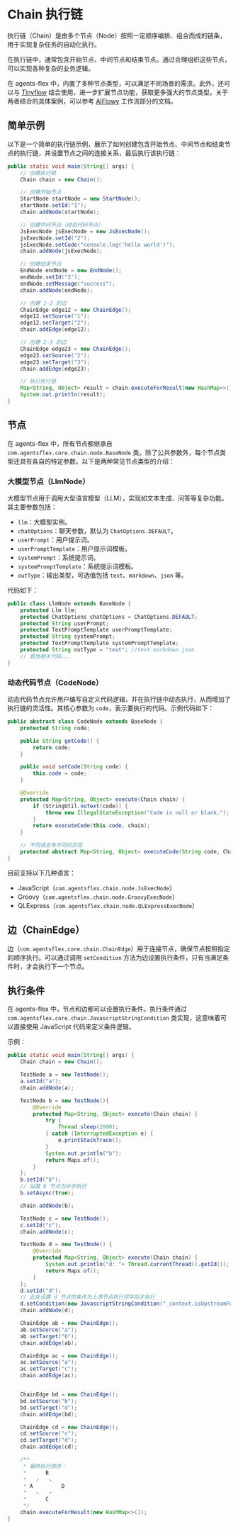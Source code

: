 # Chain 执行链

执行链（Chain）是由多个节点（Node）按照一定顺序编排、组合而成的链条，用于实现复杂任务的自动化执行。

在执行链中，通常包含开始节点、中间节点和结束节点。通过合理组织这些节点，可以实现各种复杂的业务逻辑。

在 agents-flex 中，内置了多种节点类型，可以满足不同场景的需求。此外，还可以与 [Tinyflow](https://www.tinyflow.cn/zh/core/node.html) 结合使用，进一步扩展节点功能，获取更多强大的节点类型。关于两者结合的具体案例，可以参考 [AIFlowy](https://aiflowy.tech/zh/product/workflow/what_is_workflow.html) 工作流部分的文档。

## 简单示例

以下是一个简单的执行链示例，展示了如何创建包含开始节点、中间节点和结束节点的执行链，并设置节点之间的连接关系，最后执行该执行链：

```java
public static void main(String[] args) {
    // 创建执行链
    Chain chain = new Chain();

    // 创建开始节点
    StartNode startNode = new StartNode();
    startNode.setId("1");
    chain.addNode(startNode);

    // 创建中间节点（动态代码节点）
    JsExecNode jsExecNode = new JsExecNode();
    jsExecNode.setId("2");
    jsExecNode.setCode("console.log('hello world')");
    chain.addNode(jsExecNode);

    // 创建结束节点
    EndNode endNode = new EndNode();
    endNode.setId("3");
    endNode.setMessage("success");
    chain.addNode(endNode);

    // 创建 1-2 的边
    ChainEdge edge12 = new ChainEdge();
    edge12.setSource("1");
    edge12.setTarget("2");
    chain.addEdge(edge12);

    // 创建 2-3 的边
    ChainEdge edge23 = new ChainEdge();
    edge23.setSource("2");
    edge23.setTarget("3");
    chain.addEdge(edge23);

    // 执行执行链
    Map<String, Object> result = chain.executeForResult(new HashMap<>());
    System.out.println(result);
}
```

## 节点

在 agents-flex 中，所有节点都继承自 `com.agentsflex.core.chain.node.BaseNode` 类。除了公共参数外，每个节点类型还具有各自的特定参数。以下是两种常见节点类型的介绍：

### 大模型节点（LlmNode）

大模型节点用于调用大型语言模型（LLM），实现如文本生成、问答等复杂功能。其主要参数包括：

- `llm`：大模型实例。
- `chatOptions`：聊天参数，默认为 `ChatOptions.DEFAULT`。
- `userPrompt`：用户提示词。
- `userPromptTemplate`：用户提示词模板。
- `systemPrompt`：系统提示词。
- `systemPromptTemplate`：系统提示词模板。
- `outType`：输出类型，可选值包括 `text`、`markdown`、`json` 等。

代码如下：

```java
public class LlmNode extends BaseNode {
    protected Llm llm;
    protected ChatOptions chatOptions = ChatOptions.DEFAULT;
    protected String userPrompt;
    protected TextPromptTemplate userPromptTemplate;
    protected String systemPrompt;
    protected TextPromptTemplate systemPromptTemplate;
    protected String outType = "text"; //text markdown json
    // 其他相关代码...
}
```

### 动态代码节点（CodeNode）

动态代码节点允许用户编写自定义代码逻辑，并在执行链中动态执行，从而增加了执行链的灵活性。其核心参数为 `code`，表示要执行的代码。示例代码如下：

```java
public abstract class CodeNode extends BaseNode {
    protected String code;

    public String getCode() {
        return code;
    }

    public void setCode(String code) {
        this.code = code;
    }

    @Override
    protected Map<String, Object> execute(Chain chain) {
        if (StringUtil.noText(code)) {
            throw new IllegalStateException("Code is null or blank.");
        }
        return executeCode(this.code, chain);
    }

    // 不同语言有不同的实现
    protected abstract Map<String, Object> executeCode(String code, Chain chain);
}
```

目前支持以下几种语言：
- JavaScript（`com.agentsflex.chain.node.JsExecNode`）
- Groovy（`com.agentsflex.chain.node.GroovyExecNode`）
- QLExpress（`com.agentsflex.chain.node.QLExpressExecNode`）

## 边（ChainEdge）

边（`com.agentsflex.core.chain.ChainEdge`）用于连接节点，确保节点按照指定的顺序执行。可以通过调用 `setCondition` 方法为边设置执行条件，只有当满足条件时，才会执行下一个节点。

## 执行条件

在 agents-flex 中，节点和边都可以设置执行条件。执行条件通过 `com.agentsflex.core.chain.JavascriptStringCondition` 类实现，这意味着可以直接使用 JavaScript 代码来定义条件逻辑。

示例：
```java
public static void main(String[] args) {
    Chain chain = new Chain();

    TestNode a = new TestNode();
    a.setId("a");
    chain.addNode(a);

    TestNode b = new TestNode(){
        @Override
        protected Map<String, Object> execute(Chain chain) {
            try {
                Thread.sleep(2000);
            } catch (InterruptedException e) {
                e.printStackTrace();
            }
            System.out.println("b");
            return Maps.of();
        }
    };
    b.setId("b");
    // 设置 b 节点为异步执行
    b.setAsync(true);

    chain.addNode(b);

    TestNode c = new TestNode();
    c.setId("c");
    chain.addNode(c);

    TestNode d = new TestNode() {
        @Override
        protected Map<String, Object> execute(Chain chain) {
            System.out.println("d: "+ Thread.currentThread().getId());
            return Maps.of();
        }
    };
    d.setId("d");
    // 此处设置 d 节点的条件为上游节点执行完毕后才执行
    d.setCondition(new JavascriptStringCondition("_context.isUpstreamFullyExecuted()"));
    chain.addNode(d);

    ChainEdge ab = new ChainEdge();
    ab.setSource("a");
    ab.setTarget("b");
    chain.addEdge(ab);

    ChainEdge ac = new ChainEdge();
    ac.setSource("a");
    ac.setTarget("c");
    chain.addEdge(ac);


    ChainEdge bd = new ChainEdge();
    bd.setSource("b");
    bd.setTarget("d");
    chain.addEdge(bd);

    ChainEdge cd = new ChainEdge();
    cd.setSource("c");
    cd.setTarget("d");
    chain.addEdge(cd);

    /**
     * 最终执行顺序：
     *      B
     *   ↗   ↘
     * A         D
     *   ↘   ↗
     *      C
     */
    chain.executeForResult(new HashMap<>());
}
```
